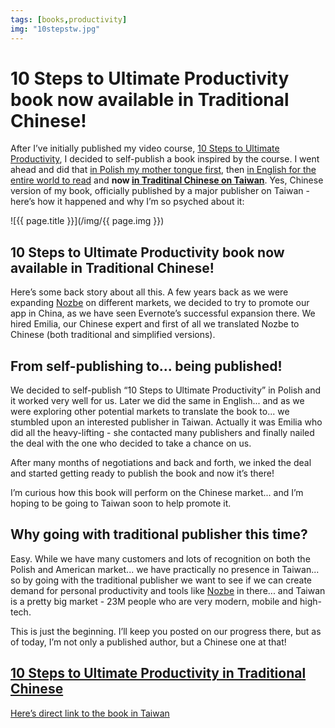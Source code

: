 ```yaml
---
tags: [books,productivity]
img: "10stepstw.jpg"
---
```


# 10 Steps to Ultimate Productivity book now available in Traditional Chinese!

After I’ve initially published my video course, [10 Steps to Ultimate Productivity](/10steps), I decided to self-publish a book inspired by the course. I went ahead and did that [in Polish my mother tongue first](https://kursproduktywnosci.pl), then [in English for the entire world to read](https://productivitycourse.com) and **now [in Traditinal Chinese on Taiwan](https://10steps.tw)**. Yes, Chinese version of my book, officially published by a major publisher on Taiwan - here’s how it happened and why I’m so psyched about it:

<!--More-->

![{{ page.title }}](/img/{{ page.img }})


## 10 Steps to Ultimate Productivity book now available in Traditional Chinese!

Here’s some back story about all this. A few years back as we were expanding [Nozbe][n] on different markets, we decided to try to promote our app in China, as we have seen Evernote’s successful expansion there. We hired Emilia, our Chinese expert and first of all we translated Nozbe to Chinese (both traditional and simplified versions).

## From self-publishing to... being published!

We decided to self-publish “10 Steps to Ultimate Productivity” in Polish and it worked very well for us. Later we did the same in English... and as we were exploring other potential markets to translate the book to... we stumbled upon an interested publisher in Taiwan. Actually it was Emilia who did all the heavy-lifting - she contacted many publishers and finally nailed the deal with the one who decided to take a chance on us.

After many months of negotiations and back and forth, we inked the deal and started getting ready to publish the book and now it’s there!

I’m curious how this book will perform on the Chinese market... and I’m hoping to be going to Taiwan soon to help promote it.

## Why going with traditional publisher this time?

Easy. While we have many customers and lots of recognition on both the Polish and American market... we have practically no presence in Taiwan... so by going with the traditional publisher we want to see if we can create demand for personal productivity and tools like [Nozbe][n] in there... and Taiwan is a pretty big market - 23M people who are very modern, mobile and high-tech.

This is just the beginning. I’ll keep you posted on our progress there, but as of today, I’m not only a published author, but a Chinese one at that!

## [10 Steps to Ultimate Productivity in Traditional Chinese](https://10steps.tw)

[Here’s direct link to the book in Taiwan](https://www.books.com.tw/products/0010815340)



[n]: https://michael.gratis/nozbe
[p]: /podcast